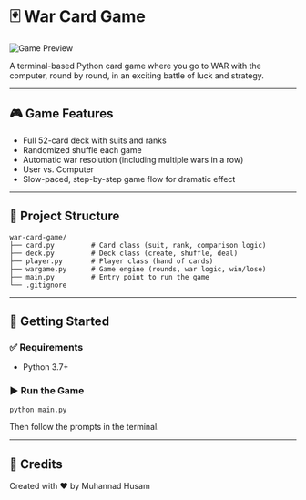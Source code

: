 # 🃏 War Card Game

![Game Preview]([https://raw.githubusercontent.com/your-username/your-repo/main/images/game-preview.png](https://tse1.mm.bing.net/th/id/OIP.ob_tfBcBf63kZkX-9bA-vAHaEy?w=850&h=550&rs=1&pid=ImgDetMain&o=7&rm=3))

A terminal-based Python card game where you go to WAR with the computer, round by round, in an exciting battle of luck and strategy.

---

## 🎮 Game Features

- Full 52-card deck with suits and ranks
- Randomized shuffle each game
- Automatic war resolution (including multiple wars in a row)
- User vs. Computer
- Slow-paced, step-by-step game flow for dramatic effect

---

## 📂 Project Structure

```
war-card-game/
├── card.py         # Card class (suit, rank, comparison logic)
├── deck.py         # Deck class (create, shuffle, deal)
├── player.py       # Player class (hand of cards)
├── wargame.py      # Game engine (rounds, war logic, win/lose)
├── main.py         # Entry point to run the game
└── .gitignore
```

---

## 🚀 Getting Started

### ✅ Requirements
- Python 3.7+

### ▶️ Run the Game
```bash
python main.py
```
Then follow the prompts in the terminal.

---

## 🙌 Credits
Created with ♥ by Muhannad Husam
